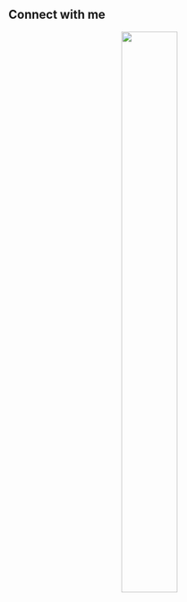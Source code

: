 

## Connect with me  
<div align="center">
<img src="https://discord.c99.nl/widget/theme-2/773798308249731112.png" align="center" height="1000" width="100" />
</div>
 

